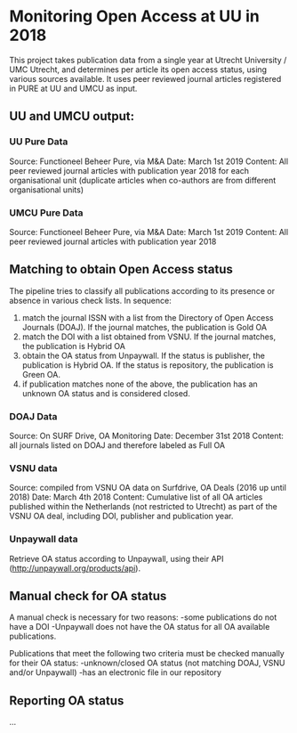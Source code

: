 # Monitoring Open Access at UU in 2018
This project takes publication data from a single year at Utrecht University / UMC Utrecht, and determines per article its open access status, using various sources available. It uses peer reviewed journal articles registered in PURE at UU and UMCU as input.

## UU and UMCU output:

### UU Pure Data
Source: Functioneel Beheer Pure, via M&A
Date: March 1st 2019
Content: All peer reviewed journal articles with publication year 2018 for each organisational unit (duplicate articles when co-authors are from different organisational units)

### UMCU Pure Data
Source: Functioneel Beheer Pure, via M&A
Date: March 1st 2019
Content: All peer reviewed journal articles with publication year 2018

## Matching to obtain Open Access status
The pipeline tries to classify all publications according to its presence or absence in various check lists. In sequence:

1. match the journal ISSN with a list from the Directory of Open Access Journals (DOAJ). If the journal matches, the publication is Gold OA
2. match the DOI with a list obtained from VSNU. If the journal matches, the publication is Hybrid OA
3. obtain the OA status from Unpaywall. If the status is publisher, the publication is Hybrid OA. If the status is repository, the publication is Green OA.
4. if publication matches none of the above, the publication has an unknown OA status and is considered closed.

### DOAJ Data
Source: On SURF Drive, OA Monitoring
Date: December 31st 2018
Content: all journals listed on DOAJ and therefore labeled as Full OA

### VSNU data
Source: compiled from VSNU OA data on Surfdrive, OA Deals (2016 up until 2018)
Date: March 4th 2018
Content: Cumulative list of all OA articles published within the Netherlands (not restricted to Utrecht) as part of the VSNU OA deal, including DOI, publisher and publication year.

### Unpaywall data
Retrieve OA status according to Unpaywall, using their API (http://unpaywall.org/products/api).

## Manual check for OA status
A manual check is necessary for two reasons:
-some publications do not have a DOI
-Unpaywall does not have the OA status for all OA available publications.

Publications that meet the following two criteria must be checked manually for their OA status:
-unknown/closed OA status (not matching DOAJ, VSNU and/or Unpaywall)
-has an electronic file in our repository

## Reporting OA status

...


